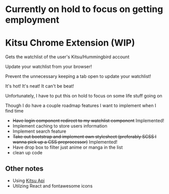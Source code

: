 # Currently on hold to focus on getting employment

# Kitsu Chrome Extension (WIP)

Gets the watchlist of the user's Kitsu/Hummingbird account

Update your watchlist from your browser!

Prevent the unnecessary keeping a tab open to update your watchlist!

It's hot!  It's neat!  It can't be beat!

Unfortunately, I have to put this on hold to focus on some life stuff going on

Though I do have a couple roadmap features I want to implement when I find time

* ~~Have login component redirect to my watchlist component~~ Implemented!
* Implement caching to store users information
* Implement search feature
* ~~Take out bootstrap and implement own stylesheet (preferably SCSS I wanna pick up a CSS preprocessor)~~ Implemented!
* Have drop box to filter just anime or manga in the list
* clean up code

## Other notes
* Using [Kitsu Api](https://kitsu.docs.apiary.io/)
* Utilzing React and fontawesome icons

